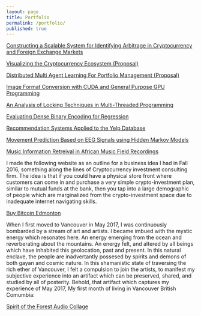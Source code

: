 ```yaml
---
layout: page
title: Portfolio
permalink: /portfolio/
published: true
---
```


[Constructing a Scalable System for Identifying Arbitrage in Cryptocurrency and Foreign Exchange Markets](/pdf/constructing-scalable-system.pdf)

[Visualizing the Cryptocurrency Ecosystem (Proposal)](/pdf/733_proposal.pdf)

[Distributed Multi Agent Learning For Portfolio Management (Proposal)](/pdf/756-proposal.pdf)

[Image Format Conversion with CUDA and General Purpose GPU Programming](/pdf/image-format-conversion.pdf)

[An Analysis of Locking Techniques in Multi-Threaded Programming](/pdf/analysis-locking-techniques.pdf)

[Evaluating Dense Binary Encoding for Regression](/pdf/evaluating-dense-binary.pdf)

[Recommendation Systems Applied to the Yelp Database](/pdf/Recomm_Yelp.pdf)

[Movement Prediction Based on EEG Signals using Hidden Markov Models](/pdf/eeg-project.pdf)

[Music Information Retreival in African Music Field Recordings](/pdf/Music_Information_Retreival.pdf)

I made the following website as an outline for a business idea I had in Fall 2016, something along the lines of Cryptocurrency investment consulting firm. The idea is that if you could have a physical store front where customers can come in and purchase a very simple crypto-investment plan, similar to mutual funds at the bank, then you tap into a large demographic of people which are marginalized from the crypto-investment space due to inadequate internet navigating skills.

[Buy Bitcoin Edmonton](http://buybitcoinedmonton.ga)


When I first moved to Vancouver in May 2017, I was continuously bombarded by a stream of art and artists. I became imbued with the mystic energy which resonates here. An energy emerging from the ocean and reverberating about the mountains. An energy felt, and altered by all beings which have inhabited this geolocation, past and present. In this natural enclave, the people are inadvertantly possesed by spirits and demons of both gayan and cosmic nature. In this shamanistic state of traversing the rich ether of Vancouver, I felt a compulsion to join the artists, to manifest my subjective experience into an artifact which can be preserved, shared, and studied by all of posterity. Behold, that artifact which captures my experience of May 2017, My first month of living in Vancouver British Comumbia:

[Spirit of the Forest Audio Collage](https://soundcloud.com/shawn-anderson-796291663/spirit-of-the-forest-audio-collage)

